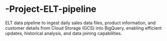# -Project-ELT-pipeline
ELT data pipeline to ingest daily sales data files, product information, and customer details from Cloud Storage (GCS) into BigQuery, enabling efficient updates, historical analysis, and data joining capabilities.
